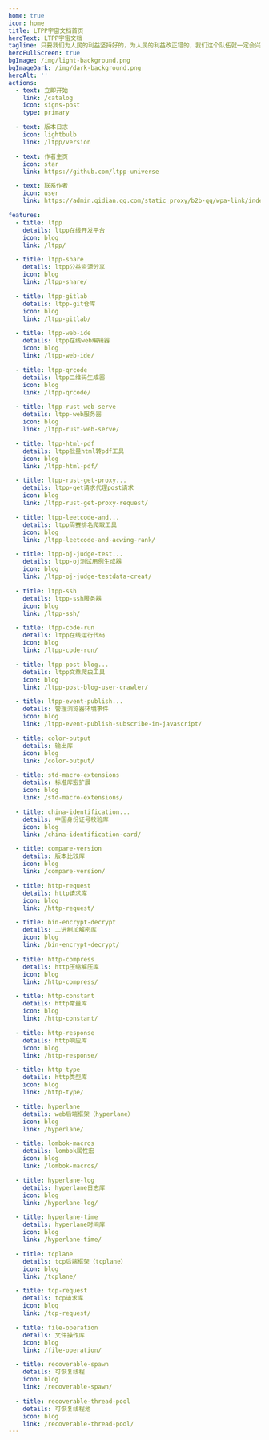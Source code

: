 ```yaml
---
home: true
icon: home
title: LTPP宇宙文档首页
heroText: LTPP宇宙文档
tagline: 只要我们为人民的利益坚持好的，为人民的利益改正错的，我们这个队伍就一定会兴旺起来。
heroFullScreen: true
bgImage: /img/light-background.png
bgImageDark: /img/dark-background.png
heroAlt: ''
actions:
  - text: 立即开始
    link: /catalog
    icon: signs-post
    type: primary

  - text: 版本日志
    icon: lightbulb
    link: /ltpp/version

  - text: 作者主页
    icon: star
    link: https://github.com/ltpp-universe

  - text: 联系作者
    icon: user
    link: https://admin.qidian.qq.com/static_proxy/b2b-qq/wpa-link/index.html#/person?uin=1491579574

features:
  - title: ltpp
    details: ltpp在线开发平台
    icon: blog
    link: /ltpp/

  - title: ltpp-share
    details: ltpp公益资源分享
    icon: blog
    link: /ltpp-share/

  - title: ltpp-gitlab
    details: ltpp-git仓库
    icon: blog
    link: /ltpp-gitlab/

  - title: ltpp-web-ide
    details: ltpp在线web编辑器
    icon: blog
    link: /ltpp-web-ide/

  - title: ltpp-qrcode
    details: ltpp二维码生成器
    icon: blog
    link: /ltpp-qrcode/

  - title: ltpp-rust-web-serve
    details: ltpp-web服务器
    icon: blog
    link: /ltpp-rust-web-serve/

  - title: ltpp-html-pdf
    details: ltpp批量html转pdf工具
    icon: blog
    link: /ltpp-html-pdf/

  - title: ltpp-rust-get-proxy...
    details: ltpp-get请求代理post请求
    icon: blog
    link: /ltpp-rust-get-proxy-request/

  - title: ltpp-leetcode-and...
    details: ltpp周赛排名爬取工具
    icon: blog
    link: /ltpp-leetcode-and-acwing-rank/

  - title: ltpp-oj-judge-test...
    details: ltpp-oj测试用例生成器
    icon: blog
    link: /ltpp-oj-judge-testdata-creat/

  - title: ltpp-ssh
    details: ltpp-ssh服务器
    icon: blog
    link: /ltpp-ssh/

  - title: ltpp-code-run
    details: ltpp在线运行代码
    icon: blog
    link: /ltpp-code-run/

  - title: ltpp-post-blog...
    details: ltpp文章爬虫工具
    icon: blog
    link: /ltpp-post-blog-user-crawler/

  - title: ltpp-event-publish...
    details: 管理浏览器环境事件
    icon: blog
    link: /ltpp-event-publish-subscribe-in-javascript/

  - title: color-output
    details: 输出库
    icon: blog
    link: /color-output/

  - title: std-macro-extensions
    details: 标准库宏扩展
    icon: blog
    link: /std-macro-extensions/

  - title: china-identification...
    details: 中国身份证号校验库
    icon: blog
    link: /china-identification-card/

  - title: compare-version
    details: 版本比较库
    icon: blog
    link: /compare-version/

  - title: http-request
    details: http请求库
    icon: blog
    link: /http-request/

  - title: bin-encrypt-decrypt
    details: 二进制加解密库
    icon: blog
    link: /bin-encrypt-decrypt/

  - title: http-compress
    details: http压缩解压库
    icon: blog
    link: /http-compress/

  - title: http-constant
    details: http常量库
    icon: blog
    link: /http-constant/

  - title: http-response
    details: http响应库
    icon: blog
    link: /http-response/

  - title: http-type
    details: http类型库
    icon: blog
    link: /http-type/

  - title: hyperlane
    details: web后端框架（hyperlane）
    icon: blog
    link: /hyperlane/

  - title: lombok-macros
    details: lombok属性宏
    icon: blog
    link: /lombok-macros/

  - title: hyperlane-log
    details: hyperlane日志库
    icon: blog
    link: /hyperlane-log/

  - title: hyperlane-time
    details: hyperlane时间库
    icon: blog
    link: /hyperlane-time/

  - title: tcplane
    details: tcp后端框架（tcplane）
    icon: blog
    link: /tcplane/

  - title: tcp-request
    details: tcp请求库
    icon: blog
    link: /tcp-request/

  - title: file-operation
    details: 文件操作库
    icon: blog
    link: /file-operation/

  - title: recoverable-spawn
    details: 可恢复线程
    icon: blog
    link: /recoverable-spawn/

  - title: recoverable-thread-pool
    details: 可恢复线程池
    icon: blog
    link: /recoverable-thread-pool/
---
```


<Bottom />
